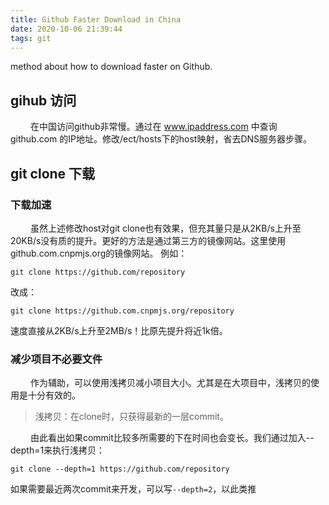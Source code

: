 ```yaml
---
title: Github Faster Download in China
date: 2020-10-06 21:39:44
tags: git
---
```

method about how to download faster on Github.
<!--more-->

## gihub 访问
   在中国访问github非常慢。通过在 www.ipaddress.com 中查询 github.com 的IP地址。修改/ect/hosts下的host映射，省去DNS服务器步骤。

## git clone 下载
### 下载加速
   虽然上述修改host对git clone也有效果，但充其量只是从2KB/s上升至20KB/s没有质的提升。更好的方法是通过第三方的镜像网站。这里使用github.com.cnpmjs.org的镜像网站。
例如：
```
git clone https://github.com/repository
```
改成：
```
git clone https://github.com.cnpmjs.org/repository
```
速度直接从2KB/s上升至2MB/s！比原先提升将近1k倍。

### 减少项目不必要文件
   作为辅助，可以使用浅拷贝减小项目大小。尤其是在大项目中，浅拷贝的使用是十分有效的。
> 浅拷贝：在clone时，只获得最新的一层commit。

   由此看出如果commit比较多所需要的下在时间也会变长。我们通过加入--depth=1来执行浅拷贝：
```
git clone --depth=1 https://github.com/repository
```
如果需要最近两次commit来开发，可以写`--depth=2`，以此类推